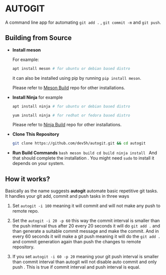 # AUTOGIT

A command line app for automating `git add .` , `git commit -m` and `git push`.

## Building from Source

- **Install meson**

  For example:

  ```bash
  apt install meson # for ubuntu or debian based distro
  ```

  it can also be installed using pip by running `pip install meson`.

  Please refer to [Meson Build](https://github.com/mesonbuild/meson) repo for other installations.

- **Install Ninja**
  for example
  ```bash
  apt install ninja # for ubuntu or debian based distro
  ```
  ```bash
  yum install ninja # for redhat or fedora based distro
  ```
  Please refer to [Ninja Build](https://github.com/ninja-build/ninja) repo for other installations.
- **Clone This Repository**
  ```bash
  git clone https://github.com/dev5h/autogit.git && cd autogit
  ```
- **Run Build Commands**
  `bash
meson build
cd build
ninja install
`
  And that should complete the installation . You might need `sudo` to install it depends on your system.

## How it works?

Basically as the name suggests **autogit** automate basic repetitive git tasks. It handles your git add, commit and push tasks in three ways

1. Set `autogit -i 100` meaning it will commit and will not make any push to remote repo.

2. Set the `autogit -i 20 -p 60` this way the commit interval is smaller than the push interval thus after 20 every 20 seconds it will do `git add .` and than generate a suitable commit message and make the commit. And in every 60 seconds it will make a git push meaning it will do the `git add .` and commit generation again than push the changes to remote repository.

3. If you set `autogit -i 60 -p 20` meaning your git push interval is smaller than commit interval than autogit will not disable auto commit and only push . This is true if commit interval and push interval is equal.
